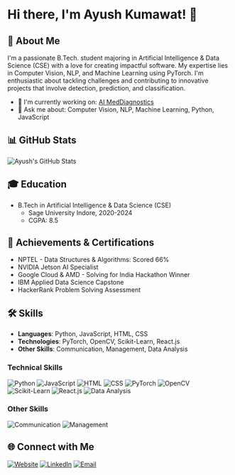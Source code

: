 # Hi there, I'm Ayush Kumawat! 👋

## 🚀 About Me

I'm a passionate B.Tech. student majoring in Artificial Intelligence & Data Science (CSE) with a love for creating impactful software. My expertise lies in Computer Vision, NLP, and Machine Learning using PyTorch. I'm enthusiastic about tackling challenges and contributing to innovative projects that involve detection, prediction, and classification.

- 🌱 I'm currently working on: [AI MedDiagnostics](https://github.com/Ayushkumawat/AI-MedDiagnostics)
- 💬 Ask me about: Computer Vision, NLP, Machine Learning, Python, JavaScript


## 📊 GitHub Stats

![Ayush's GitHub Stats](https://github-readme-stats.vercel.app/api?username=Ayushkumawat&show_icons=true&theme=radical)

## 🎓 Education

- B.Tech in Artificial Intelligence & Data Science (CSE)
  - Sage University Indore, 2020-2024
  - CGPA: 8.5

## 📜 Achievements & Certifications

- NPTEL - Data Structures & Algorithms: Scored 66%
- NVIDIA Jetson AI Specialist
- Google Cloud & AMD - Solving for India Hackathon Winner
- IBM Applied Data Science Capstone
- HackerRank Problem Solving Assessment

## 🛠️ Skills

- **Languages**: Python, JavaScript, HTML, CSS
- **Technologies**: PyTorch, OpenCV, Scikit-Learn, React.js
- **Other Skills**: Communication, Management, Data Analysis

### Technical Skills

![Python](https://img.shields.io/badge/Python-Intermediate-blue?style=for-the-badge&logo=python)
![JavaScript](https://img.shields.io/badge/JavaScript-Intermediate-yellow?style=for-the-badge&logo=javascript)
![HTML](https://img.shields.io/badge/HTML-Advanced-orange?style=for-the-badge&logo=html5)
![CSS](https://img.shields.io/badge/CSS-Advanced-blue?style=for-the-badge&logo=css3)
![PyTorch](https://img.shields.io/badge/PyTorch-Advanced-orange?style=for-the-badge&logo=pytorch)
![OpenCV](https://img.shields.io/badge/OpenCV-Intermediate-blue?style=for-the-badge&logo=opencv)
![Scikit-Learn](https://img.shields.io/badge/Scikit--Learn-Intermediate-yellow?style=for-the-badge&logo=scikit-learn)
![React.js](https://img.shields.io/badge/React.js-Intermediate-blue?style=for-the-badge&logo=react)
![Data Analysis](https://img.shields.io/badge/Data%20Analysis-Intermediate-yellow?style=for-the-badge)

### Other Skills

![Communication](https://img.shields.io/badge/Communication-Advanced-green?style=for-the-badge)
![Management](https://img.shields.io/badge/Management-Advanced-green?style=for-the-badge)

## 🌐 Connect with Me

[![Website](https://img.shields.io/badge/Website-Ayushkumawat.github.io-blue)](https://Ayushkumawat.github.io/)
[![LinkedIn](https://img.shields.io/badge/LinkedIn-Ayush%20Kumawat-blue)](https://www.linkedin.com/in/ayush-kumawat)
[![Email](https://img.shields.io/badge/Email-ayushkumawat2112%40gmail.com-green)](mailto:ayushkumawat2112@gmail.com)
